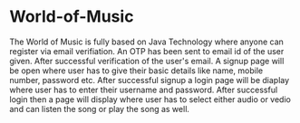 # World-of-Music
The World of Music is fully based on Java Technology where anyone can register via email verifiation. An OTP has been sent to email id of the user given. 
After successful verification of the user's email. A signup page will be open where user has to give their basic details like name, mobile number, password etc. 
After successful signup a login page will be diaplay where user has to enter their username and password.
After successful login then a page will display where user has to select either audio or vedio and can listen the song or play the song as well.
